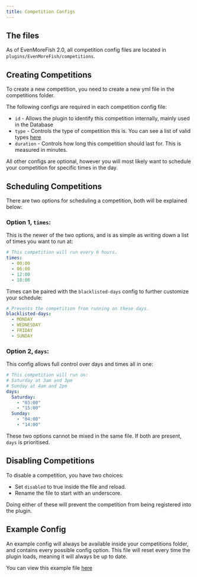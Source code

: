 ```yaml
---
title: Competition Configs
---
```

## The files
As of EvenMoreFish 2.0, all competition config files are located in `plugins/EvenMoreFish/competitions`.

## Creating Competitions
To create a new competition, you need to create a new yml file in the competitions folder.

The following configs are required in each competition config file:
- `id` - Allows the plugin to identify this competition internally, mainly used in the Database
- `type` - Controls the type of competition this is. You can see a list of valid types [here](/docs/features/competitions/Competition-Types)
- `duration` - Controls how long this competition should last for. This is measured in minutes.

All other configs are optional, however you will most likely want to schedule your competition for specific times in the day.

## Scheduling Competitions
There are two options for scheduling a competition, both will be explained below:

### Option 1, `times`:

This is the newer of the two options, and is as simple as writing down a list of times you want to run at:
```yaml
# This competition will run every 6 hours.
times:
  - 00:00
  - 06:00
  - 12:00
  - 18:00
```

Times can be paired with the `blacklisted-days` config to further customize your schedule:
```yaml
# Prevents the competition from running on these days.
blacklisted-days:
  - MONDAY
  - WEDNESDAY
  - FRIDAY
  - SUNDAY
```

### Option 2, `days`:

This config allows full control over days and times all in one:
```yaml
# This competition will run on:
# Saturday at 3am and 3pm
# Sunday at 4am and 2pm
days:
  Saturday:
    - "03:00"
    - "15:00"
  Sunday:
    - "04:00"
    - "14:00"
```

These two options cannot be mixed in the same file. If both are present, `days` is prioritised.

## Disabling Competitions
To disable a competition, you have two choices:
- Set `disabled` to true inside the file and reload.
- Rename the file to start with an underscore.

Doing either of these will prevent the competition from being registered into the plugin.

## Example Config
An example config will always be available inside your competitions folder, and contains every possible config option.
This file will reset every time the plugin loads, meaning it will always be up to date.

You can view this example file [here](https://github.com/EvenMoreFish/EvenMoreFish/blob/master/even-more-fish-plugin/src/main/resources/competitions/_example.yml)